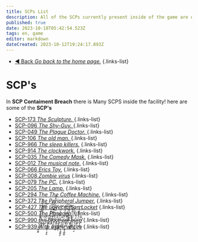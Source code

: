 ```yaml
---
title: SCPs List
description: All of the SCPs currently present inside of the game are on this page.
published: true
date: 2023-10-18T05:42:54.523Z
tags: en, game
editor: markdown
dateCreated: 2023-10-12T19:24:17.893Z
---
```


- [:arrow_backward: Back *Go back to the home page.*](/en/home#single-playerco-op)
{.links-list}
# SCP's
In **SCP Contaiment Breach** there is Many SCPS inside the facility! here are some of the **SCP's**

- [SCP-173 *The Sculpture.* ](/en/game/scps/173)
{.links-list}
- [SCP-096 *The Shy-Guy.* ](/en/game/scps/096)
{.links-list}
- [SCP-049 *The Plague Doctor.* ](/en/game/scps/049)
{.links-list}
- [SCP-106 *The old man.* ](/en/game/scps/106)
{.links-list}
- [SCP-966 *The sleep killers.*](/en/game/scps/966)
{.links-list}
- [SCP-914 *The clockwork.*](/en/game/scps/914)
{.links-list}
- [SCP-035 *The Comedy Mask.*](/en/game/scps/035)
{.links-list}
- [SCP-012 *The musical note*.](/en/game/scps/012)
{.links-list}
- [SCP-066 *Erics Toy.*](/en/game/scps/066)
{.links-list}
- [SCP-008 *Zombie virus*](/en/game/scps/008)
{.links-list}
- [SCP-079 *The PC.*](/en/game/scps/079)
{.links-list}
- [SCP-205 *The Lamp.*](/en/game/scps/205)
{.links-list}
- [SCP-294 *The The Coffee Machine.*](/en/game/scps/294)
{.links-list}
- [SCP-372 *The Peripheral Jumper.*](/en/game/scps/372)
{.links-list}
- [SCP-427  *The Lovecraftian Locket*](/en/game/scps/427)
{.links-list}
- [SCP-500 *The Panacea.*](/en/game/scps/500)
{.links-list}
- [SCP-990 *t̷̡̞̜̤̲͓̣͍͖̰͌̊͂̑̈́̆̓́̉͗̃̋́̅̕ḧ̴̝̳͙̬͆̓̑̅̌͂̑̃͠͝͠ͅi̴̯̳̦͆̇s̴̜̟̈́͂͗ ̸̧̰̜̯̪̲̻̙̣̮͔͍̎̈́̄p̷̛̐̒̓̀͛̈́̿͋͆̑̑͗͜l̸̨̹̼͌̈́͌̎̿̀̈́͆̈́̋̈́̐͋á̷̛͓̠̪͓̬̻̊̈́̀̀̅͑͆̋͝ç̸͍̱̭͕̩̼̙̅͐́̃̾e̴̢̲͍͇͖͇̗̖͑̇͛̑̌̇̆̈̀͗̈͘̕͝ ̵̢͔̥̲̟̣̤̖̯͈͖̘̬̿ẃ̷̟̮͉̥̮̈̽̆̉̍̍̌̐͌͝͠i̶̡̢̧̡͎͓͍͓͖̫͚͌̾͌̔͑͐l̸̛̦̺̣̼̓̎́̀́̍̎̓͠͠l̵̗̆ ̶̡̨̖̪̖͖͚͖̋̎̋͑̈͒̾͂̚̚͘͠b̶̩̹͚̪̗͑̓́̊̑́ṹ̴̞̖̜̙͈̮̺̜̭̉̃͛̒r̴̢̻̬̈́̏̇̐̌̌̓̒͠n̸̢̙̩̪̿̌͜*](/en/game/scps/990)
{.links-list} 
- [SCP-939 *With many voices*](/en/game/scps/939)
{.links-list} 